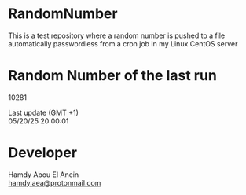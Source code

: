 # RandomNumber    
This is a test repository where a random number is pushed to a file automatically passwordless from a cron job in my Linux CentOS server    
# Random Number of the last run   
10281
      
Last update (GMT +1)    
05/20/25 20:00:01
# Developer    
Hamdy Abou El Anein   
hamdy.aea@protonmail.com

